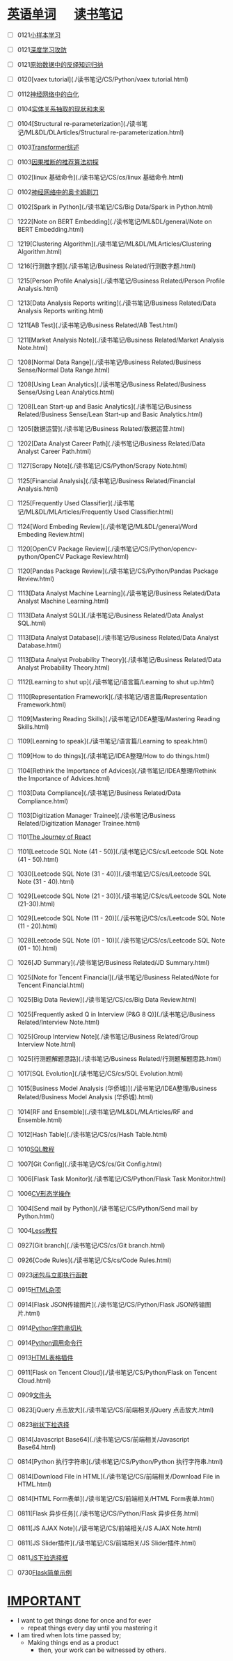 # [英语单词](./egls/1/) &emsp;  [读书笔记](./%E8%AF%BB%E4%B9%A6%E7%AC%94%E8%AE%B0/) 




- [ ] 0121[小样本学习](./读书笔记/ML&DL/DLArticles/小样本学习.html)
- [ ] 0121[深度学习攻防](./读书笔记/ML&DL/DLArticles/深度学习攻防.html)
- [ ] 0121[原始数据中的反绎知识归纳](./读书笔记/ML&DL/DLArticles/原始数据中的反绎知识归纳.html)
- [ ] 0120[vaex tutorial](./读书笔记/CS/Python/vaex tutorial.html)
- [ ] 0112[神经网络中的白化](./读书笔记/ML&DL/DLArticles/神经网络中的白化.html)
- [ ] 0104[实体关系抽取的现状和未来](./读书笔记/ML&DL/DLArticles/实体关系抽取的现状和未来.html)
- [ ] 0104[Structural re-parameterization](./读书笔记/ML&DL/DLArticles/Structural re-parameterization.html)
- [ ] 0103[Transformer综述](./读书笔记/ML&DL/DLArticles/Transformer综述.html)
- [ ] 0103[因果推断的推荐算法初探](./读书笔记/ML&DL/DLArticles/因果推断的推荐算法初探.html) 
- [ ] 0102[linux 基础命令](./读书笔记/CS/cs/linux 基础命令.html)
- [ ] 0102[神经网络中的奥卡姆剃刀](./读书笔记/ML&DL/DLArticles/神经网络中的奥卡姆剃刀.html) 
- [ ] 0102[Spark in Python](./读书笔记/CS/Big Data/Spark in Python.html)
- [ ] 1222[Note on BERT Embedding](./读书笔记/ML&DL/general/Note on BERT Embedding.html)
- [ ] 1219[Clustering Algorithm](./读书笔记/ML&DL/MLArticles/Clustering Algorithm.html)
- [ ] 1216[行测数字题](./读书笔记/Business Related/行测数字题.html)
- [ ] 1215[Person Profile Analysis](./读书笔记/Business Related/Person Profile Analysis.html)
- [ ] 1213[Data Analysis Reports writing](./读书笔记/Business Related/Data Analysis Reports writing.html)
- [ ] 1211[AB Test](./读书笔记/Business Related/AB Test.html)
- [ ] 1211[Market Analysis Note](./读书笔记/Business Related/Market Analysis Note.html)
- [ ] 1208[Normal Data Range](./读书笔记/Business Related/Business Sense/Normal Data Range.html)
- [ ] 1208[Using Lean Analytics](./读书笔记/Business Related/Business Sense/Using Lean Analytics.html)
- [ ] 1208[Lean Start-up and Basic Analytics](./读书笔记/Business Related/Business Sense/Lean Start-up and Basic Analytics.html)
- [ ] 1205[数据运营](./读书笔记/Business Related/数据运营.html)
- [ ] 1202[Data Analyst Career Path](./读书笔记/Business Related/Data Analyst Career Path.html)
- [ ] 1127[Scrapy Note](./读书笔记/CS/Python/Scrapy Note.html)
- [ ] 1125[Financial Analysis](./读书笔记/Business Related/Financial Analysis.html)
- [ ] 1125[Frequently Used Classifier](./读书笔记/ML&DL/MLArticles/Frequently Used Classifier.html)
- [ ] 1124[Word Embeding Review](./读书笔记/ML&DL/general/Word Embeding Review.html) 
- [ ] 1120[OpenCV Package Review](./读书笔记/CS/Python/opencv-python/OpenCV Package Review.html) 
- [ ] 1120[Pandas Package Review](./读书笔记/CS/Python/Pandas Package Review.html)
- [ ] 1113[Data Analyst Machine Learning](./读书笔记/Business Related/Data Analyst Machine Learning.html)
- [ ] 1113[Data Analyst SQL](./读书笔记/Business Related/Data Analyst SQL.html)
- [ ] 1113[Data Analyst Database](./读书笔记/Business Related/Data Analyst Database.html)
- [ ] 1113[Data Analyst Probability Theory](./读书笔记/Business Related/Data Analyst Probability Theory.html)
- [ ] 1112[Learning to shut up](./读书笔记/语言篇/Learning to shut up.html) 
- [ ] 1110[Representation Framework](./读书笔记/语言篇/Representation Framework.html)
- [ ] 1109[Mastering Reading Skills](./读书笔记/IDEA整理/Mastering Reading Skills.html)
- [ ] 1109[Learning to speak](./读书笔记/语言篇/Learning to speak.html)
- [ ] 1109[How to do things](./读书笔记/IDEA整理/How to do things.html)
- [ ] 1104[Rethink the Importance of Advices](./读书笔记/IDEA整理/Rethink the Importance of Advices.html)
- [ ] 1103[Data Compliance](./读书笔记/Business Related/Data Compliance.html)
- [ ] 1103[Digitization Manager Trainee](./读书笔记/Business Related/Digitization Manager Trainee.html)
- [ ] 1101[The Journey of React](./读书笔记/CS/前端相关/Front-end/React学习之道.html) 
- [ ] 1101[Leetcode SQL Note (41 - 50)](./读书笔记/CS/cs/Leetcode SQL Note (41 - 50).html)
- [ ] 1030[Leetcode SQL Note (31 - 40)](./读书笔记/CS/cs/Leetcode SQL Note (31 - 40).html)
- [ ] 1029[Leetcode SQL Note (21 - 30)](./读书笔记/CS/cs/Leetcode SQL Note (21-30).html)
- [ ] 1029[Leetcode SQL Note (11 - 20)](./读书笔记/CS/cs/Leetcode SQL Note (11 - 20).html)
- [ ] 1028[Leetcode SQL Note (01 - 10)](./读书笔记/CS/cs/Leetcode SQL Note (01 - 10).html)
- [ ] 1026[JD Summary](./读书笔记/Business Related/JD Summary.html)
- [ ] 1025[Note for Tencent Financial](./读书笔记/Business Related/Note for Tencent Financial.html)
- [ ] 1025[Big Data Review](./读书笔记/CS/cs/Big Data Review.html) 
- [ ] 1025[Frequently asked Q in Interview (P&G 8 Q)](./读书笔记/Business Related/Interview Note.html)
- [ ] 1025[Group Interview Note](./读书笔记/Business Related/Group Interview Note.html)
- [ ] 1025[行测题解题思路](./读书笔记/Business Related/行测题解题思路.html)
- [ ] 1017[SQL Evolution](./读书笔记/CS/cs/SQL Evolution.html) 
- [ ] 1015[Business Model Analysis (华侨城)](./读书笔记/IDEA整理/Business Related/Business Model Analysis (华侨城).html)
- [ ] 1014[RF and Ensemble](./读书笔记/ML&DL/MLArticles/RF and Ensemble.html)
- [ ] 1012[Hash Table](./读书笔记/CS/cs/Hash Table.html)
- [ ] 1010[SQL教程](./读书笔记/CS/cs/SQL教程.html)
- [ ] 1007[Git Config](./读书笔记/CS/cs/Git Config.html)
- [ ] 1006[Flask Task Monitor](./读书笔记/CS/Python/Flask Task Monitor.html)
- [ ] 1006[CV形态学操作](./读书笔记/ML&DL/CVPaper/CV形态学操作.html) 
- [ ] 1004[Send mail by Python](./读书笔记/CS/Python/Send mail by Python.html)
- [ ] 1004[Less教程](./读书笔记/CS/前端相关/Less教程.html)
- [ ] 0927[Git branch](./读书笔记/CS/cs/Git branch.html) 
- [ ] 0926[Code Rules](./读书笔记/CS/cs/Code Rules.html)
- [ ] 0923[闭包与立即执行函数](./读书笔记/CS/前端相关/闭包与立即执行函数.html)
- [ ] 0915[HTML杂项](./读书笔记/CS/前端相关/HTML杂项.html)
- [ ] 0914[Flask JSON传输图片](./读书笔记/CS/Python/Flask JSON传输图片.html)
- [ ] 0914[Python字符串切片](./读书笔记/CS/Python/Python字符串切片.html)
- [ ] 0914[Python调用命令行](./读书笔记/CS/Python/Python调用命令行.html)
- [ ] 0913[HTML表格插件](./读书笔记/CS/前端相关/HTML表格插件.html)
- [ ] 0911[Flask on Tencent Cloud](./读书笔记/CS/Python/Flask on Tencent Cloud.html)
- [ ] 0909[文件头](./读书笔记/CS/cs/文件头.html)
- [ ] 0823[jQuery 点击放大](./读书笔记/CS/前端相关/jQuery 点击放大.html)
- [ ] 0823[树状下拉选择](./读书笔记/CS/前端相关/树状下拉选择.html)
- [ ] 0814[Javascript Base64](./读书笔记/CS/前端相关/Javascript Base64.html)
- [ ] 0814[Python 执行字符串](./读书笔记/CS/Python/Python 执行字符串.html)
- [ ] 0814[Download File in HTML](./读书笔记/CS/前端相关/Download File in HTML.html)
- [ ] 0814[HTML Form表单](./读书笔记/CS/前端相关/HTML Form表单.html)
- [ ] 0811[Flask 异步任务](./读书笔记/CS/Python/Flask 异步任务.html)
- [ ] 0811[JS AJAX Note](./读书笔记/CS/前端相关/JS AJAX Note.html)
- [ ] 0811[JS Slider插件](./读书笔记/CS/前端相关/JS Slider插件.html)
- [ ] 0811[JS下拉选择框](./读书笔记/CS/前端相关/JS下拉选择框.html) 
- [ ] 0730[Flask简单示例](./读书笔记/CS/Python/Flask简单示例.html) 



# [IMPORTANT](https://www.zhihu.com/collection/70812410) 

- I want to get things done for once and for ever
  - repeat things every day until you mastering it
- I am tired when lots time passed by;
  - Making things end as a product
    - then, your work can be witnessed by others.
